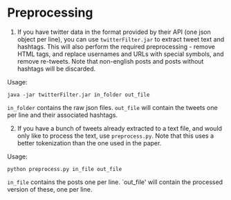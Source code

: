 Preprocessing
=======================

1. If you have twitter data in the format provided by their API (one json object per line), you can use `twitterFilter.jar` to extract tweet text and hashtags. This will also perform the required preprocessing - remove HTML tags, and replace usernames and URLs with special symbols, and remove re-tweets. Note that non-english posts and posts without hashtags will be discarded.

Usage:
```
java -jar twitterFilter.jar in_folder out_file
```

`in_folder` contains the raw json files. `out_file` will contain the tweets one per line and their associated hashtags.

2. If you have a bunch of tweets already extracted to a text file, and would only like to process the text, use `preprocess.py`. Note that this uses a better tokenization than the one used in the paper.

Usage:
```
python preprocess.py in_file out_file
```

`in_file` contains the posts one per line. `out_file' will contain the processed version of these, one per line.
